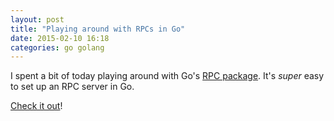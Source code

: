 ```yaml
---
layout: post
title: "Playing around with RPCs in Go"
date: 2015-02-10 16:18
categories: go golang
---
```

I spent a bit of today playing around with Go's [RPC package](http://golang.org/pkg/net/rpc/). It's *super* easy to set up an RPC server in Go.

[Check it out](https://github.com/zeptonaut/golang-rpc-example)!
